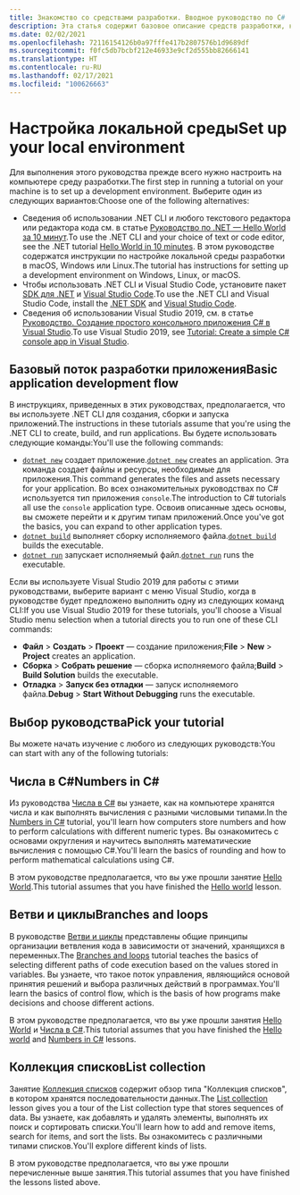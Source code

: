 ```yaml
---
title: Знакомство со средствами разработки. Вводное руководство по C#
description: Эта статья содержит базовое описание средств разработки, которые вы будете использовать для создания приложений C# и .NET на локальном компьютере.
ms.date: 02/02/2021
ms.openlocfilehash: 72116154126b0a97fffe417b2807576b1d9689df
ms.sourcegitcommit: f0fc5db7bcbf212e46933e9cf2d555bb82666141
ms.translationtype: HT
ms.contentlocale: ru-RU
ms.lasthandoff: 02/17/2021
ms.locfileid: "100626663"
---
```

# <a name="set-up-your-local-environment"></a><span data-ttu-id="c67fc-103">Настройка локальной среды</span><span class="sxs-lookup"><span data-stu-id="c67fc-103">Set up your local environment</span></span>

<span data-ttu-id="c67fc-104">Для выполнения этого руководства прежде всего нужно настроить на компьютере среду разработки.</span><span class="sxs-lookup"><span data-stu-id="c67fc-104">The first step in running a tutorial on your machine is to set up a development environment.</span></span> <span data-ttu-id="c67fc-105">Выберите один из следующих вариантов:</span><span class="sxs-lookup"><span data-stu-id="c67fc-105">Choose one of the following alternatives:</span></span>

* <span data-ttu-id="c67fc-106">Сведения об использовании .NET CLI и любого текстового редактора или редактора кода см. в статье [Руководство по .NET — Hello World за 10 минут](https://dotnet.microsoft.com/learn/dotnet/hello-world-tutorial/intro).</span><span class="sxs-lookup"><span data-stu-id="c67fc-106">To use the .NET CLI and your choice of text or code editor, see the .NET tutorial [Hello World in 10 minutes](https://dotnet.microsoft.com/learn/dotnet/hello-world-tutorial/intro).</span></span> <span data-ttu-id="c67fc-107">В этом руководстве содержатся инструкции по настройке локальной среды разработки в macOS, Windows или Linux.</span><span class="sxs-lookup"><span data-stu-id="c67fc-107">The tutorial has instructions for setting up a development environment on Windows, Linux, or macOS.</span></span>
* <span data-ttu-id="c67fc-108">Чтобы использовать .NET CLI и Visual Studio Code, установите пакет [SDK для .NET](https://dotnet.microsoft.com/download) и [Visual Studio Code](https://code.visualstudio.com/).</span><span class="sxs-lookup"><span data-stu-id="c67fc-108">To use the .NET CLI and Visual Studio Code, install the [.NET SDK](https://dotnet.microsoft.com/download) and [Visual Studio Code](https://code.visualstudio.com/).</span></span>
* <span data-ttu-id="c67fc-109">Сведения об использовании Visual Studio 2019, см. в статье [Руководство. Создание простого консольного приложения C# в Visual Studio](/visualstudio/get-started/csharp/tutorial-console).</span><span class="sxs-lookup"><span data-stu-id="c67fc-109">To use Visual Studio 2019, see [Tutorial: Create a simple C# console app in Visual Studio](/visualstudio/get-started/csharp/tutorial-console).</span></span>

## <a name="basic-application-development-flow"></a><span data-ttu-id="c67fc-110">Базовый поток разработки приложения</span><span class="sxs-lookup"><span data-stu-id="c67fc-110">Basic application development flow</span></span>

<span data-ttu-id="c67fc-111">В инструкциях, приведенных в этих руководствах, предполагается, что вы используете .NET CLI для создания, сборки и запуска приложений.</span><span class="sxs-lookup"><span data-stu-id="c67fc-111">The instructions in these tutorials assume that you're using the .NET CLI to create, build, and run applications.</span></span> <span data-ttu-id="c67fc-112">Вы будете использовать следующие команды:</span><span class="sxs-lookup"><span data-stu-id="c67fc-112">You'll use the following commands:</span></span>

* <span data-ttu-id="c67fc-113">[`dotnet new`](../../../core/tools/dotnet-new.md) создает приложение.</span><span class="sxs-lookup"><span data-stu-id="c67fc-113">[`dotnet new`](../../../core/tools/dotnet-new.md) creates an application.</span></span> <span data-ttu-id="c67fc-114">Эта команда создает файлы и ресурсы, необходимые для приложения.</span><span class="sxs-lookup"><span data-stu-id="c67fc-114">This command generates the files and assets necessary for your application.</span></span> <span data-ttu-id="c67fc-115">Во всех ознакомительных руководствах по C# используется тип приложения `console`.</span><span class="sxs-lookup"><span data-stu-id="c67fc-115">The introduction to C# tutorials all use the `console` application type.</span></span> <span data-ttu-id="c67fc-116">Освоив описанные здесь основы, вы сможете перейти и к другим типам приложений.</span><span class="sxs-lookup"><span data-stu-id="c67fc-116">Once you've got the basics, you can expand to other application types.</span></span>
* <span data-ttu-id="c67fc-117">[`dotnet build`](../../../core/tools/dotnet-build.md) выполняет сборку исполняемого файла.</span><span class="sxs-lookup"><span data-stu-id="c67fc-117">[`dotnet build`](../../../core/tools/dotnet-build.md) builds the executable.</span></span>
* <span data-ttu-id="c67fc-118">[`dotnet run`](../../../core/tools/dotnet-run.md) запускает исполняемый файл.</span><span class="sxs-lookup"><span data-stu-id="c67fc-118">[`dotnet run`](../../../core/tools/dotnet-run.md) runs the executable.</span></span>

<span data-ttu-id="c67fc-119">Если вы используете Visual Studio 2019 для работы с этими руководствами, выберите вариант с меню Visual Studio, когда в руководстве будет предложено выполнить одну из следующих команд CLI:</span><span class="sxs-lookup"><span data-stu-id="c67fc-119">If you use Visual Studio 2019 for these tutorials, you'll choose a Visual Studio menu selection when a tutorial directs you to run one of these CLI commands:</span></span>

* <span data-ttu-id="c67fc-120">**Файл** > **Создать** > **Проект** — создание приложения;</span><span class="sxs-lookup"><span data-stu-id="c67fc-120">**File** > **New** > **Project** creates an application.</span></span>
* <span data-ttu-id="c67fc-121">**Сборка** >  **Собрать решение** — сборка исполняемого файла;</span><span class="sxs-lookup"><span data-stu-id="c67fc-121">**Build** >  **Build Solution** builds the executable.</span></span>
* <span data-ttu-id="c67fc-122">**Отладка** > **Запуск без отладки** — запуск исполняемого файла.</span><span class="sxs-lookup"><span data-stu-id="c67fc-122">**Debug** > **Start Without Debugging** runs the executable.</span></span>

## <a name="pick-your-tutorial"></a><span data-ttu-id="c67fc-123">Выбор руководства</span><span class="sxs-lookup"><span data-stu-id="c67fc-123">Pick your tutorial</span></span>

<span data-ttu-id="c67fc-124">Вы можете начать изучение с любого из следующих руководств:</span><span class="sxs-lookup"><span data-stu-id="c67fc-124">You can start with any of the following tutorials:</span></span>

## <a name="numbers-in-c"></a><span data-ttu-id="c67fc-125">Числа в C\#</span><span class="sxs-lookup"><span data-stu-id="c67fc-125">Numbers in C\#</span></span>

<span data-ttu-id="c67fc-126">Из руководства [Числа в C#](numbers-in-csharp-local.md) вы узнаете, как на компьютере хранятся числа и как выполнять вычисления с разными числовыми типами.</span><span class="sxs-lookup"><span data-stu-id="c67fc-126">In the [Numbers in C#](numbers-in-csharp-local.md) tutorial, you'll learn how computers store numbers and how to perform calculations with different numeric types.</span></span> <span data-ttu-id="c67fc-127">Вы ознакомитесь с основами округления и научитесь выполнять математические вычисления с помощью C#.</span><span class="sxs-lookup"><span data-stu-id="c67fc-127">You'll learn the basics of rounding and how to perform mathematical calculations using C#.</span></span>

<span data-ttu-id="c67fc-128">В этом руководстве предполагается, что вы уже прошли занятие [Hello World](hello-world.yml).</span><span class="sxs-lookup"><span data-stu-id="c67fc-128">This tutorial assumes that you have finished the [Hello world](hello-world.yml) lesson.</span></span>

## <a name="branches-and-loops"></a><span data-ttu-id="c67fc-129">Ветви и циклы</span><span class="sxs-lookup"><span data-stu-id="c67fc-129">Branches and loops</span></span>

<span data-ttu-id="c67fc-130">В руководстве [Ветви и циклы](branches-and-loops-local.md) представлены общие принципы организации ветвления кода в зависимости от значений, хранящихся в переменных.</span><span class="sxs-lookup"><span data-stu-id="c67fc-130">The [Branches and loops](branches-and-loops-local.md) tutorial teaches the basics of selecting different paths of code execution based on the values stored in variables.</span></span> <span data-ttu-id="c67fc-131">Вы узнаете, что такое поток управления, являющийся основой принятия решений и выбора различных действий в программах.</span><span class="sxs-lookup"><span data-stu-id="c67fc-131">You'll learn the basics of control flow, which is the basis of how programs make decisions and choose different actions.</span></span>

<span data-ttu-id="c67fc-132">В этом руководстве предполагается, что вы уже прошли занятия [Hello World](hello-world.yml) и [Числа в C#](numbers-in-csharp-local.md).</span><span class="sxs-lookup"><span data-stu-id="c67fc-132">This tutorial assumes that you have finished the [Hello world](hello-world.yml) and [Numbers in C#](numbers-in-csharp-local.md) lessons.</span></span>

## <a name="list-collection"></a><span data-ttu-id="c67fc-133">Коллекция списков</span><span class="sxs-lookup"><span data-stu-id="c67fc-133">List collection</span></span>

<span data-ttu-id="c67fc-134">Занятие [Коллекция списков](arrays-and-collections.md) содержит обзор типа "Коллекция списков", в котором хранятся последовательности данных.</span><span class="sxs-lookup"><span data-stu-id="c67fc-134">The [List collection](arrays-and-collections.md) lesson gives you a tour of the List collection type that stores sequences of data.</span></span> <span data-ttu-id="c67fc-135">Вы узнаете, как добавлять и удалять элементы, выполнять их поиск и сортировать списки.</span><span class="sxs-lookup"><span data-stu-id="c67fc-135">You'll learn how to add and remove items, search for items, and sort the lists.</span></span> <span data-ttu-id="c67fc-136">Вы ознакомитесь с различными типами списков.</span><span class="sxs-lookup"><span data-stu-id="c67fc-136">You'll explore different kinds of lists.</span></span>

<span data-ttu-id="c67fc-137">В этом руководстве предполагается, что вы уже прошли перечисленные выше занятия.</span><span class="sxs-lookup"><span data-stu-id="c67fc-137">This tutorial assumes that you have finished the lessons listed above.</span></span>
